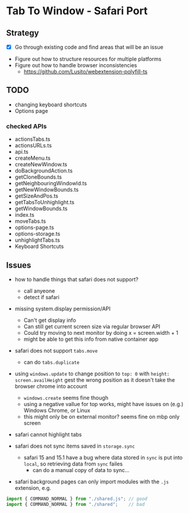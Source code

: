# Tab To Window - Safari Port

## Strategy

- [x] Go through existing code and find areas that will be an issue
- Figure out how to structure resources for multiple platforms
- Figure out how to handle browser inconsistencies
  - https://github.com/Lusito/webextension-polyfill-ts

## TODO

- changing keyboard shortcuts
- Options page


### checked APIs

- actionsTabs.ts
- actionsURLs.ts
- api.ts
- createMenu.ts
- createNewWindow.ts
- doBackgroundAction.ts
- getCloneBounds.ts
- getNeighbouringWindowId.ts
- getNewWindowBounds.ts
- getSizeAndPos.ts
- getTabsToUnhighlight.ts
- getWindowBounds.ts
- index.ts
- moveTabs.ts
- options-page.ts
- options-storage.ts
- unhighlightTabs.ts
- Keyboard Shortcuts


## Issues

- how to handle things that safari does not support?
  - call anyeone
  - detect if safari

- missing system.display permission/API
  - Can't get display info
  - Can still get current screen size via regular browser API
  - Could try moving to next monitor by doing x = screen.width + 1
  - might be able to get this info from native container app

- safari does not support `tabs.move`
  - can do `tabs.duplicate`

- using `windows.update` to change position to `top: 0` with `height: screen.availHeight` gest the wrong position as it doesn't take the browser chrome into account
  - `windows.create` seems fine though
  - using a negative vallue for top works, might have issues on (e.g.) Windows Chrome, or Linux
  - this might only be on external monitor? seems fine on mbp only screen
  
- safari cannot highlight tabs

- safari does not sync items saved in `storage.sync`
  - safari 15 and 15.1 have a bug where data stored in `sync` is put into `local`, so retrieving data from `sync` failes
    - can do a manual copy of data to sync...

- safari background pages can only import modules with the `.js` extension, e.g.

```js
import { COMMAND_NORMAL } from "./shared.js"; // good
import { COMMAND_NORMAL } from "./shared";    // bad

```
